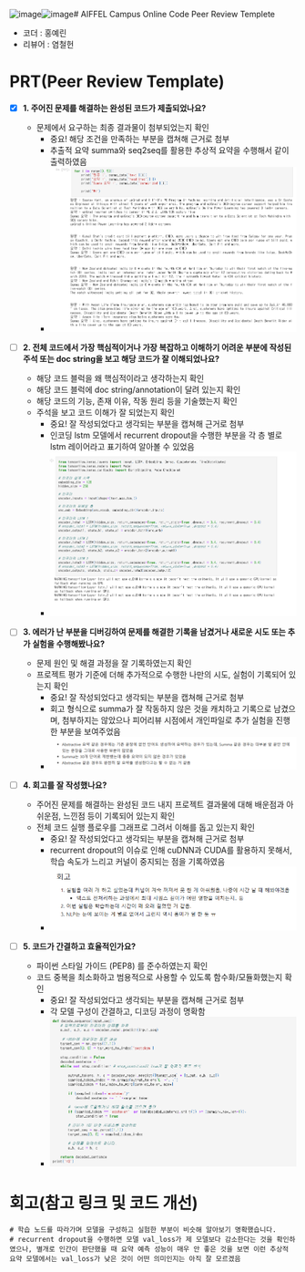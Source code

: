 ![image](https://github.com/user-attachments/assets/4988501a-161b-4d85-902f-127bb521d264)![image](https://github.com/user-attachments/assets/5d8d3ae3-d545-4778-8576-8dba46298510)# AIFFEL Campus Online Code Peer Review Templete
- 코더 : 홍예린
- 리뷰어 : 염철헌


# PRT(Peer Review Template)
- [X]  **1. 주어진 문제를 해결하는 완성된 코드가 제출되었나요?**
    - 문제에서 요구하는 최종 결과물이 첨부되었는지 확인
        - 중요! 해당 조건을 만족하는 부분을 캡쳐해 근거로 첨부
        - 추출적 요약 summa와 seq2seq를 활용한 추상적 요약을 수행해서 같이 출력하였음
        - ![1](images/1.png)
    
- [ ]  **2. 전체 코드에서 가장 핵심적이거나 가장 복잡하고 이해하기 어려운 부분에 작성된 
주석 또는 doc string을 보고 해당 코드가 잘 이해되었나요?**
    - 해당 코드 블럭을 왜 핵심적이라고 생각하는지 확인
    - 해당 코드 블럭에 doc string/annotation이 달려 있는지 확인
    - 해당 코드의 기능, 존재 이유, 작동 원리 등을 기술했는지 확인
    - 주석을 보고 코드 이해가 잘 되었는지 확인
        - 중요! 잘 작성되었다고 생각되는 부분을 캡쳐해 근거로 첨부
        - 인코딩 lstm 모델에서 recurrent dropout을 수행한 부분을 각 층 별로 lstm 레이어라고 표기하여 알아볼 수 있었음
        - ![2](images/2.png)
        
- [ ]  **3. 에러가 난 부분을 디버깅하여 문제를 해결한 기록을 남겼거나
새로운 시도 또는 추가 실험을 수행해봤나요?**
    - 문제 원인 및 해결 과정을 잘 기록하였는지 확인
    - 프로젝트 평가 기준에 더해 추가적으로 수행한 나만의 시도, 
    실험이 기록되어 있는지 확인
        - 중요! 잘 작성되었다고 생각되는 부분을 캡쳐해 근거로 첨부
        - 회고 형식으로 summa가 잘 작동하지 않은 것을 캐치하고 기록으로 남겼으며, 첨부하지는 않았으나 피어리뷰 시점에서 개인파일로 추가 실험을 진행한 부분을 보여주었음
        - ![3](images/3.png)
        
- [ ]  **4. 회고를 잘 작성했나요?**
    - 주어진 문제를 해결하는 완성된 코드 내지 프로젝트 결과물에 대해
    배운점과 아쉬운점, 느낀점 등이 기록되어 있는지 확인
    - 전체 코드 실행 플로우를 그래프로 그려서 이해를 돕고 있는지 확인
        - 중요! 잘 작성되었다고 생각되는 부분을 캡쳐해 근거로 첨부
        - recurrent dropout의 이슈로 인해 cuDNN과 CUDA를 활용하지 못해서, 학습 속도가 느리고 커널이 중지되는 점을 기록하였음
        - ![4](images/4.png)
        
- [ ]  **5. 코드가 간결하고 효율적인가요?**
    - 파이썬 스타일 가이드 (PEP8) 를 준수하였는지 확인
    - 코드 중복을 최소화하고 범용적으로 사용할 수 있도록 함수화/모듈화했는지 확인
        - 중요! 잘 작성되었다고 생각되는 부분을 캡쳐해 근거로 첨부
        - 각 모델 구성이 간결하고, 디코딩 과정이 명확함
        - ![5](images/5.png)


# 회고(참고 링크 및 코드 개선)
```
# 학습 노드를 따라가며 모델을 구성하고 실험한 부분이 비슷해 알아보기 명확했습니다.
# recurrent dropout을 수행하면 모델 val_loss가 제 모델보다 감소한다는 것을 확인하였으나, 별개로 인간이 판단했을 때 요약 예측 성능이 매우 안 좋은 것을 보면 이런 추상적 요약 모델에서는 val_loss가 낮은 것이 어떤 의미인지는 아직 잘 모르겠음
```
